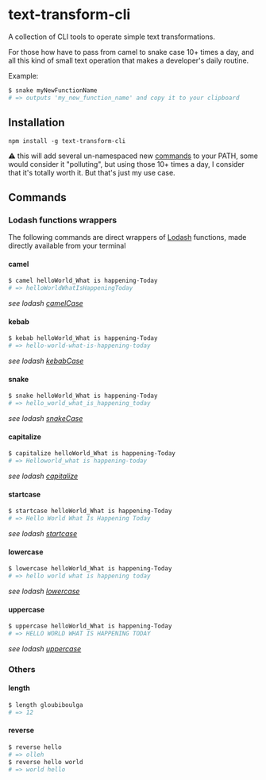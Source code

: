 # text-transform-cli
A collection of CLI tools to operate simple text transformations.

For those how have to pass from camel to snake case 10+ times a day, and all this kind of small text operation that makes a developer's daily routine.

Example:
```sh
$ snake myNewFunctionName
# => outputs 'my_new_function_name' and copy it to your clipboard
```

## Installation
```
npm install -g text-transform-cli
```
:warning: this will add several un-namespaced new [commands](#commands) to your PATH, some would consider it "polluting", but using those 10+ times a day, I consider that it's totally worth it. But that's just my use case.

## Commands

### Lodash functions wrappers
The following commands are direct wrappers of [Lodash](http://lodash.com) functions, made directly available from your terminal

#### camel
```sh
$ camel helloWorld_What is happening-Today
# => helloWorldWhatIsHappeningToday
```
*see lodash [camelCase](http://lodash.com/docs#camelCase)*

#### kebab
```sh
$ kebab helloWorld_What is happening-Today
# => hello-world-what-is-happening-today
```
*see lodash [kebabCase](http://lodash.com/docs#kebabCase)*

#### snake
```sh
$ snake helloWorld_What is happening-Today
# => hello_world_what_is_happening_today
```
*see lodash [snakeCase](http://lodash.com/docs#snakeCase)*

#### capitalize
```sh
$ capitalize helloWorld_What is happening-Today
# => Helloworld_what is happening-today
```
*see lodash [capitalize](http://lodash.com/docs#capitalize)*

#### startcase
```sh
$ startcase helloWorld_What is happening-Today
# => Hello World What Is Happening Today
```
*see lodash [startcase](http://lodash.com/docs#startcase)*

#### lowercase
```sh
$ lowercase helloWorld_What is happening-Today
# => hello world what is happening today
```
*see lodash  [lowercase](http://lodash.com/docs#lowerCase)*

#### uppercase
```sh
$ uppercase helloWorld_What is happening-Today
# => HELLO WORLD WHAT IS HAPPENING TODAY
```
*see lodash  [uppercase](http://lodash.com/docs#upperCase)*


### Others
#### length
```sh
$ length gloubiboulga
# => 12
```

#### reverse
```sh
$ reverse hello
# => olleh
$ reverse hello world
# => world hello
```
